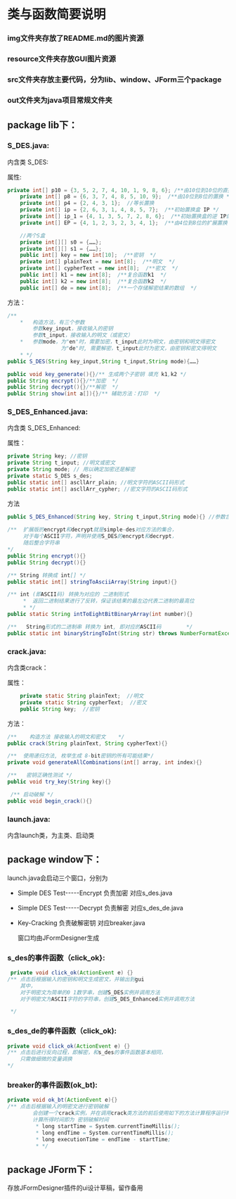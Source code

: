# 类与函数简要说明

### img文件夹存放了README.md的图片资源
### resource文件夹存放GUI图片资源
### src文件夹存放主要代码，分为lib、window、JForm三个package
### out文件夹为java项目常规文件夹

## package lib下：

### S_DES.java:

内含类 S_DES:

属性: 

```java
private int[] p10 = {3, 5, 2, 7, 4, 10, 1, 9, 8, 6}; /**由10位到10位的直接置换 */
    private int[] p8 = {6, 3, 7, 4, 8, 5, 10, 9};  /**由10位到8位的置换 */
    private int[] p4 = {2, 4, 3, 1};  //等长置换
    private int[] ip = {2, 6, 3, 1, 4, 8, 5, 7};  /**初始置换盒 IP */
    private int[] ip_1 = {4, 1, 3, 5, 7, 2, 8, 6};  /**初始置换盒的逆 IP的逆 */
    private int[] EP = {4, 1, 2, 3, 2, 3, 4, 1};  /**由4位到8位的扩展置换  */

    //两个S盒
    private int[][] s0 = {……};
    private int[][] s1 = {……};
    public int[] key = new int[10];  /**密钥  */
    private int[] plainText = new int[8];  /**明文  */
    private int[] cypherText = new int[8];  /**密文  */
    public int[] k1 = new int[8];  /**复合函数k1  */
    public int[] k2 = new int[8];  /**复合函数k2  */
    public int[] de = new int[8];  /**一个存储解密结果的数组  */
```

方法：

```java
/**
    *   构造方法，有三个参数
        参数key_input，接收输入的密钥
        参数t_input，接收输入的明文（或密文）
    *   参数mode，为"en"时，需要加密，t_input此时为明文，由密钥和明文得密文
                 为"de"时, 需要解密，t_input此时为密文，由密钥和密文得明文
    * */
public S_DES(String key_input,String t_input,String mode){……} 

public void key_generate(){}/** 生成两个子密钥 填充 k1,k2 */
public String encrypt(){}/**加密  */
public String decrypt(){}/**解密  */
public String show(int a[]){}/** 辅助方法：打印  */
```

### S_DES_Enhanced.java:

内含类 S_DES_Enhanced:

属性：

```java
private String key; //密钥
private String t_input; //明文或密文
private String mode; // 用以确定加密还是解密
private static S_DES s_des;
public static int[] ascllArr_plain; //明文字符的ASCII码形式
public static int[] ascllArr_cypher; //密文字符的ASCII码形式
```

方法

```java
public S_DES_Enhanced(String key, String t_input,String mode){} //参数含义基本同 S_DES.java: S_DES
    
/**  扩展版的encrypt和decrypt就是simple-des对应方法的集合，
	 对于每个ASCII字符，声明并使用S_DES的encrypt和decrypt，
	 随后整合字符串
*/
public String encrypt(){}
public String decrypt(){}

/** String 转换成 int[] */
public static int[] stringToAsciiArray(String input){}

/** int (即ASCII码) 转换为对应的 二进制形式
     *  返回二进制结果进行了反转，保证该结果的最左边代表二进制的最高位
     * */
public static String intToEightBitBinaryArray(int number){}

/**   String形式的二进制串 转换为 int, 即对应的ASCII码        */
public static int binaryStringToInt(String str) throws NumberFormatException{}
```

### crack.java:

内含类crack：

属性：

```java
    private static String plainText;  //明文
    private static String cypherText;  //密文
    public String key;  //密钥
```

方法：

```java
/**    构造方法 接收输入的明文和密文    */
public crack(String plainText, String cypherText){}

/**  使用递归方法, 枚举生成 8-bit密钥的所有可能结果*/
private void generateAllCombinations(int[] array, int index){}

/**   密钥正确性测试 */
public void try_key(String key){}

 /** 启动破解 */
public void begin_crack(){}
```

### launch.java:

内含launch类，为主类、启动类

## package window下：

launch.java会启动三个窗口，分别为

- Simple DES Test-----Encrypt   负责加密   对应s_des.java

* Simple DES Test-----Decrypt   负责解密  对应s_des_de.java

* Key-Cracking   负责破解密钥  对应breaker.java

  窗口均由JFormDesigner生成

### s_des的事件函数（click_ok}:

```java
 private void click_ok(ActionEvent e) {}
/** 点击后根据输入的密钥和明文生成密文，并输出到gui
    其中，
    对于明密文为简单的0 1数字串，创建S_DES实例并调用方法
    对于明密文为ASCII字符的字符串，创建S_DES_Enhanced实例并调用方法

 */
```

### s_des_de的事件函数（click_ok):

```java
private void click_ok(ActionEvent e) {}
/** 点击后进行反向过程，即解密，和s_des的事件函数基本相同，
    只需做细微的变量调换
*/
```

### breaker的事件函数(ok_bt):

```java
private void ok_bt(ActionEvent e){}        
/**	点击后根据输入的明密文进行密钥破解
        会创建一个crack实例，并在调用crack类方法的前后使用如下的方法计算程序运行时间，
        计算所得时间即为 密钥破解时间
         * long startTime = System.currentTimeMillis();
         * long endTime = System.currentTimeMillis();
         * long executionTime = endTime - startTime;
         * */
```

## package JForm下：
存放JFormDesigner插件的ui设计草稿，留作备用


